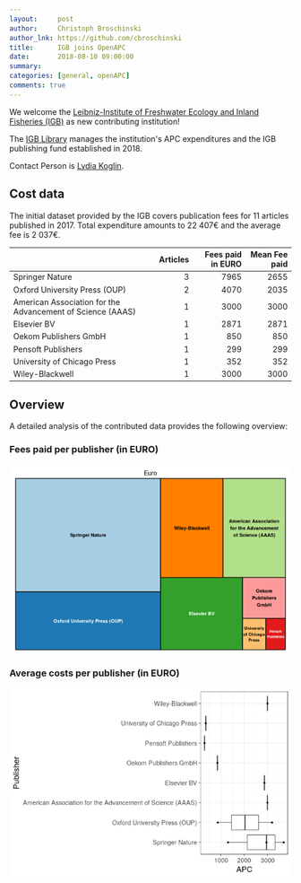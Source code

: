 ```yaml
---
layout:     post
author:     Christoph Broschinski
author_lnk: https://github.com/cbroschinski
title:      IGB joins OpenAPC
date:       2018-08-10 09:00:00
summary:    
categories: [general, openAPC]
comments: true
---
```





We welcome the [Leibniz-Institute of Freshwater Ecology and Inland Fisheries (IGB)](http://www.igb-berlin.de/en) as new contributing institution!

The [IGB Library](http://www.igb-berlin.de/en/library) manages the institution's APC expenditures and the IGB publishing fund established in 2018.

Contact Person is [Lydia Koglin](mailto:koglin@igb-berlin.de).

## Cost data



The initial dataset provided by the IGB covers publication fees for 11 articles published in 2017. Total expenditure amounts to 22 407€ and the average fee is 2 037€.


|                                                           | Articles| Fees paid in EURO| Mean Fee paid|
|:----------------------------------------------------------|--------:|-----------------:|-------------:|
|Springer Nature                                            |        3|              7965|          2655|
|Oxford University Press (OUP)                              |        2|              4070|          2035|
|American Association for the Advancement of Science (AAAS) |        1|              3000|          3000|
|Elsevier BV                                                |        1|              2871|          2871|
|Oekom Publishers GmbH                                      |        1|               850|           850|
|Pensoft Publishers                                         |        1|               299|           299|
|University of Chicago Press                                |        1|               352|           352|
|Wiley-Blackwell                                            |        1|              3000|          3000|

## Overview

A detailed analysis of the contributed data provides the following overview:

### Fees paid per publisher (in EURO)

![plot of chunk tree_igb_2018_08_10_full](/figure/tree_igb_2018_08_10_full-1.png)

###  Average costs per publisher (in EURO)

![plot of chunk box_igb_2018_08_10_publisher_full](/figure/box_igb_2018_08_10_publisher_full-1.png)
